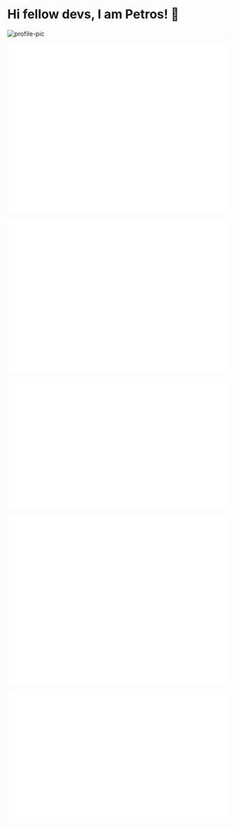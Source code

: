 <!-- <img src='https://user-images.githubusercontent.com/100411628/236674097-fb1ba478-230d-4f80-a71f-effc22519ff9.png' alt='profile-pic' width='1000' /> -->
# Hi fellow devs, I am Petros! 👋
<img src='https://user-images.githubusercontent.com/100411628/236674462-77c899e5-aa80-4125-ab61-c3ab6ae44b3a.png' alt='profile-pic' height='300' />

<!--**Petrosdevri/Petrosdevri** is a ✨ _special_ ✨ repository because its `README.md` (this file) appears on your GitHub profile.

Here are some ideas to get you started:

- 🔭 I’m currently working on ...
- 🌱 I’m currently learning ...
- 👯 I’m looking to collaborate on ...
- 🤔 I’m looking for help with ...
- 💬 Ask me about ...
- 📫 How to reach me: ...
- 😄 Pronouns: ...
- ⚡ Fun fact: ...

I am **Petros Devrikis**, a Web developer with a focus on financial applications. 

## About Me 😄

- I am a student of International and European Studies in University of Macedonia, Thessaloniki. 📚
- I have a prowess in financial and political subjects and firmly believe they are dependent on technology. 📈
- I have recently developed a strong interest in Blockchain and Web3. 💸
- I am still a learner so more projects will be released soon. 👀
-->

![Metrics](/github-metrics.svg)

![Calendar](/metrics.plugin.isocalendar.fullyear.svg)

![Languages](https://github.com/Petrosdevri/github-stats-transparent/blob/output/generated/languages.svg)

![LeetCode](/metrics.plugin.leetcode.svg)

![Overview](https://github.com/Petrosdevri/github-stats-transparent/blob/output/generated/overview.svg)
